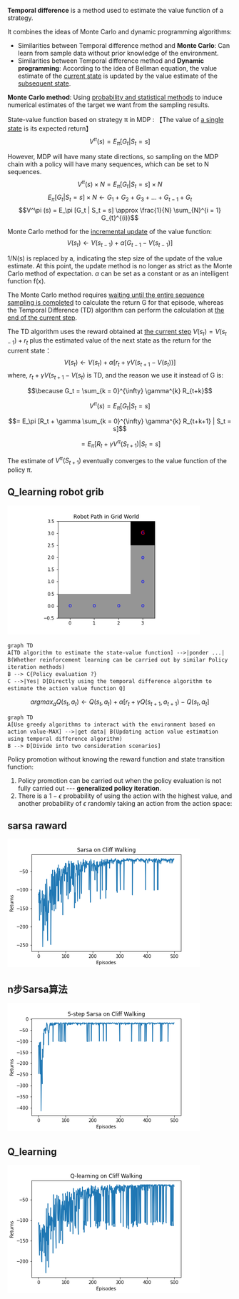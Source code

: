 **Temporal difference** is a method used to estimate the value function of a strategy.

It combines the ideas of Monte Carlo and dynamic programming algorithms:

* Similarities between Temporal difference method and **Monte Carlo**: Can learn from sample data without prior knowledge of the environment.
* Similarities between Temporal difference method and **Dynamic programming**: According to the idea of Bellman equation, the value estimate of the <u>current state</u> is updated by the value estimate of the <u>subsequent state</u>.

**Monte Carlo method**: Using <u>probability and statistical methods</u> to induce numerical estimates of the target we want from the sampling results.

State-value function based on strategy π in MDP :
【The value of <u>a single state</u> is its expected return】
$$V^\pi (s) = E_\pi [G_t | S_t = s]$$

However, MDP will have many state directions, so sampling on the MDP chain with a policy will have many sequences, which can be set to N sequences.
$$V^\pi (s) \times N = E_\pi [G_t | S_t = s] \times N$$
$$E_\pi [G_t | S_t = s] \times N \gets G_1 + G_2 + G_3 + ... + G_{t-1} + G_t$$
$$V^\pi (s) = E_\pi [G_t | S_t = s] \approx \frac{1}{N} \sum_{N}^{i = 1} G_{t}^{(i)}$$

Monte Carlo method for the <u>incremental update</u> of the value function:
$$V(s_t) \gets V(s_{t-1}) + \alpha [G_{t-1} - V(s_{t-1})]$$

1/N(s) is replaced by a, indicating the step size of the update of the value estimate. At this point, the update method is no longer as strict as the Monte Carlo method of expectation. $\alpha$ can be set as a constant or as an intelligent function f(x).

The Monte Carlo method requires <u>waiting until the entire sequence sampling is completed</u> to calculate the return  G for that episode, whereas the Temporal Difference (TD) algorithm can perform the calculation at <u>the end of the current step</u>.

The TD algorithm uses the reward obtained at <u>the current step</u> $V(s_t) = V(s_{t-1}) + r_t$ plus the estimated value of the next state as the return for the current state：
$$V(s_t) \gets V(s_{t}) + \alpha [r_t + \gamma V(s_{t+1} - V(s_t)) ]$$
where, $r_t + \gamma V(s_{t+1} - V(s_t)$ is TD, and the reason we use it instead of G is:

$$\because G_t = \sum_{k = 0}^{\infty} \gamma^{k} R_{t+k}$$

$$V^\pi (s) = E_\pi [G_t | S_t = s]$$

$$= E_\pi [R_t + \gamma \sum_{k = 0}^{\infty} \gamma^{k} R_{t+k+1} | S_t = s]$$

$$= E_\pi [R_t + \gamma V^\pi(S_{t+1}) | S_t = s]$$

The estimate of $V^\pi(S_{t+1})$ eventually converges to the value function of the policy π.
## Q_learning robot grib
![](TemporalDifference/robot_move.png)

```mermaid
graph TD
A[TD algorithm to estimate the state-value function] -->|ponder ...| B(Whether reinforcement learning can be carried out by similar Policy iteration methods)
B --> C{Policy evaluation ?}
C -->|Yes| D[Directly using the temporal difference algorithm to estimate the action value function Q]
```
$$arg max_a Q(s_t, a_t) \gets Q(s_t, a_t) + \alpha [r_t + \gamma Q(s_{t+1}, a_{t+1}) - Q(s_t, a_t] $$

```mermaid
graph TD
A[Use greedy algorithms to interact with the environment based on action value-MAX] -->|get data| B(Updating action value estimation using temporal difference algorithm)
B --> D[Divide into two consideration scenarios]
```

Policy promotion without knowing the reward function and state transition function:
1. Policy promotion can be carried out when the policy evaluation is not fully carried out --- **generalized policy iteration**.
2. There is a $1 - \epsilon$ probability of using the action with the highest value, and another probability of $\epsilon$ randomly taking an action from the action space:


## sarsa raward 
![](TemporalDifference/Sarsa_grid_CumulativeReward.png)

## n步Sarsa算法
![](TemporalDifference/nStep_Sarsa.png)

## Q_learning
![](TemporalDifference/Q_learning_cumulativeReward.png)